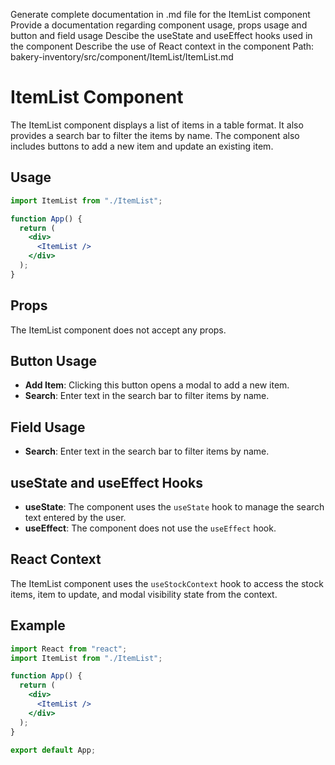 Generate complete documentation in .md file for the ItemList component
Provide a documentation regarding component usage, props usage and button and field usage
Descibe the useState and useEffect hooks used in the component
Describe the use of React context in the component
Path: bakery-inventory/src/component/ItemList/ItemList.md

# ItemList Component

The ItemList component displays a list of items in a table format. It also provides a search bar to filter the items by name. The component also includes buttons to add a new item and update an existing item.

## Usage

```jsx
import ItemList from "./ItemList";

function App() {
  return (
    <div>
      <ItemList />
    </div>
  );
}
```
## Props

The ItemList component does not accept any props.

## Button Usage

- **Add Item**: Clicking this button opens a modal to add a new item.
- **Search**: Enter text in the search bar to filter items by name.

## Field Usage

- **Search**: Enter text in the search bar to filter items by name.

## useState and useEffect Hooks

- **useState**: The component uses the `useState` hook to manage the search text entered by the user.
- **useEffect**: The component does not use the `useEffect` hook.

## React Context

The ItemList component uses the `useStockContext` hook to access the stock items, item to update, and modal visibility state from the context.

## Example

```jsx
import React from "react";
import ItemList from "./ItemList";

function App() {
  return (
    <div>
      <ItemList />
    </div>
  );
}

export default App;
```